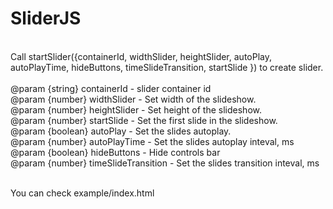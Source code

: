 # SliderJS
<br>
Call startSlider({containerId, widthSlider, heightSlider, autoPlay, autoPlayTime, hideButtons, timeSlideTransition, startSlide }) to create slider.
<br>
<br>@param {string} containerId - slider container id
<br>@param {number} widthSlider - Set width of the slideshow.
<br>@param {number} heightSlider - Set height of the slideshow.
<br>@param {number} startSlide - Set the first slide in the slideshow.
<br>@param {boolean} autoPlay - Set the slides autoplay.
<br>@param {number} autoPlayTime - Set the slides autoplay inteval, ms
<br>@param {boolean} hideButtons - Hide controls bar
<br>@param {number} timeSlideTransition - Set the slides transition inteval, ms

<br>You can check example/index.html
